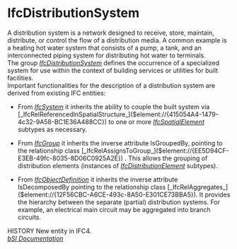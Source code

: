 IfcDistributionSystem
=====================
A distribution system is a network designed to receive, store, maintain,
distribute, or control the flow of a distribution media. A common example is a
heating hot water system that consists of a pump, a tank, and an
interconnected piping system for distributing hot water to terminals.  
The group
[_IfcDistributionSystem_]($element://{4EDF40D6-B0CB-4feb-9A1A-2EAFA23D7E07})
defines the occurrence of a specialized system for use within the context of
building services or utilities for built facilities.  
Important functionalities for the description of a distribution system are
derived from existing IFC entities:  

  

  * From [_IfcSystem_]($element://{34E3790C-B8FF-41f1-B5A1-BD382C9DBD21}) it inherits the ability to couple the built system via [_IfcRelReferencedInSpatialStructure_]($element://{415054A4-1479-4c32-9A58-BC1E36A488CC}) to one or more [_IfcSpatialElement_]($element://{AFD1B7AF-F4A3-42ba-BF29-741A1DEBF281}) subtypes as necessary.
  

  * From [_IfcGroup_]($element://{9F87A6C3-BA39-40f1-A16E-48328E412EAF}) it inherits the inverse attribute IsGroupedBy, pointing to the relationship class [_IfcRelAssignsToGroup_]($element://{EE5D94CF-E3EB-49fc-8035-8D06C0925A2E}) . This allows the grouping of distribution elements (instances of [_IfcDistributionElement_]($element://{D6FBAB6B-EDC4-4561-883E-6AD51D97F2F1}) subtypes).
  

  * From [_IfcObjectDefinition_]($element://{82D54863-CD3F-4127-90A2-82628ECFBDC9}) it inherits the inverse attribute IsDecomposedBy pointing to the relationship class [_IfcRelAggregates_]($element://{12F56CBC-A6CE-493c-8A50-E301CE73BBA5}). It provides the hierarchy between the separate (partial) distribution systems. For example, an electrical main circuit may be aggregated into branch circuits.
  

  
HISTORY New entity in IFC4.  
[ _bSI
Documentation_](https://standards.buildingsmart.org/IFC/DEV/IFC4_2/FINAL/HTML/schema/ifcsharedbldgserviceelements/lexical/ifcdistributionsystem.htm)



